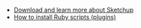   * [Download and learn more about Sketchup](http://sketchup.google.com/)
  * [How to install Ruby scripts (plugins)](http://sketchup.google.com/download/rubyscripts.html)